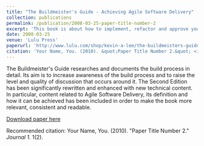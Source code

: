 ```yaml
---
title: "The Buildmeister's Guide - Achieving Agile Software Delivery"
collection: publications
permalink: /publication/2008-03-25-paper-title-number-2
excerpt: 'This book is about how to implement, refactor and approve your build process.'
date: 2008-03-25
venue: 'Lulu Press'
paperurl: 'http://www.lulu.com/shop/kevin-a-lee/the-buildmeisters-guide-achieving-agile-software-delivery/paperback/product-2586734.html'
citation: 'Your Name, You. (2010). &quot;Paper Title Number 2.&quot; <i>Journal 1</i>. 1(2).'
---
```

The Buildmeister's Guide researches and documents the build process in detail. Its aim is to increase awareness of the build process and to raise the level and quality of discussion that occurs around it.
The Second Edition has been significantly rewritten and enhanced with new technical content. In particular, content related to Agile Software Delivery, its definition and how it can be achieved has been included in order to make the book more relevant, consistent and readable.

[Download paper here](http://academicpages.github.io/files/paper2.pdf)

Recommended citation: Your Name, You. (2010). "Paper Title Number 2." <i>Journal 1</i>. 1(2).
